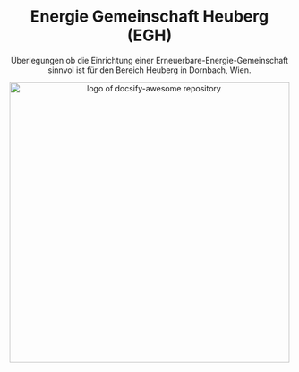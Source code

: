 <div align="center">

<!--lint ignore no-dead-urls-->

# Energie Gemeinschaft Heuberg (EGH)

Überlegungen ob die Einrichtung einer Erneuerbare-Energie-Gemeinschaft sinnvol ist für den Bereich Heuberg in Dornbach, Wien.

<img width="500" src="./_media/egh_coverpage.avif" alt="logo of docsify-awesome repository">

</div>